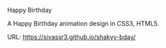 Happy Birthday

A Happy Birthday animation design in CSS3, HTML5.

URL: https://sivassr3.github.io/shakyy-bday/



